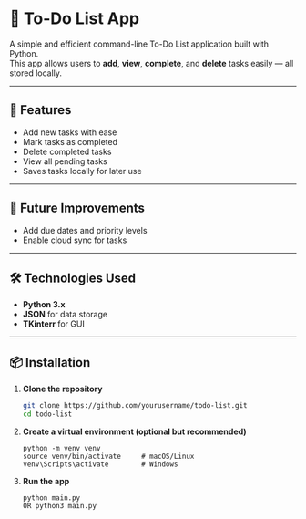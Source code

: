 # 📝 To-Do List App

A simple and efficient command-line To-Do List application built with Python.  
This app allows users to **add**, **view**, **complete**, and **delete** tasks easily — all stored locally.

---

## 🚀 Features
- Add new tasks with ease
- Mark tasks as completed
- Delete completed tasks  
- View all pending tasks
- Saves tasks locally for later use

---

## 🔮 Future Improvements
- Add due dates and priority levels  
- Enable cloud sync for tasks

---

## 🛠️ Technologies Used
- **Python 3.x**  
- **JSON** for data storage
- **TKinterr** for GUI

---

## 📦 Installation

1. **Clone the repository**
   ```bash
   git clone https://github.com/yourusername/todo-list.git
   cd todo-list
   ```
   
2. **Create a virtual environment (optional but recommended)**
     ```
     python -m venv venv
     source venv/bin/activate     # macOS/Linux
     venv\Scripts\activate        # Windows
     ```

3. **Run the app**
     ```
     python main.py
     OR python3 main.py

